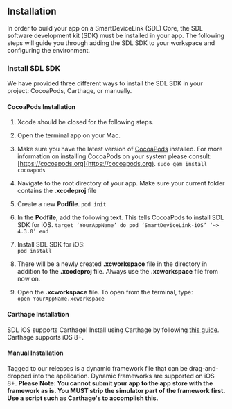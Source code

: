## Installation
In order to build your app on a SmartDeviceLink (SDL) Core, the SDL software development kit (SDK) must be installed in your app. The following steps will guide you through adding the SDL SDK to your workspace and configuring the environment.

### Install SDL SDK
We have provided three different ways to install the SDL SDK in your project: CocoaPods, Carthage, or manually.

#### CocoaPods Installation
1. Xcode should be closed for the following steps.
2. Open the terminal app on your Mac.
3. Make sure you have the latest version of [CocoaPods](https://cocoapods.org) installed. For more information on installing CocoaPods on your system please consult: [https://cocoapods.org](https://cocoapods.org).
        ```
        sudo gem install cocoapods
        ```

4. Navigate to the root directory of your app. Make sure your current folder contains the **.xcodeproj** file
5. Create a new **Podfile**.
        ```
        pod init
        ```

6. In the **Podfile**, add the following text. This tells CocoaPods to install SDL SDK for iOS.
        ```
        target ‘YourAppName’ do
          pod ‘SmartDeviceLink-iOS’ ‘~> 4.3.0’
        end
        ```
7. Install SDL SDK for iOS:  
        ```
        pod install
        ```
8. There will be a newly created **.xcworkspace** file in the directory in addition to the **.xcodeproj** file. Always use the **.xcworkspace** file from now on.
9. Open the **.xcworkspace** file. To open from the  terminal, type:  
        ```
        open YourAppName.xcworkspace
        ```

#### Carthage Installation
SDL iOS supports Carthage! Install using Carthage by following [this guide](https://github.com/Carthage/Carthage#adding-frameworks-to-an-application). Carthage supports iOS 8+.

#### Manual Installation
Tagged to our releases is a dynamic framework file that can be drag-and-dropped into the application. Dynamic frameworks are supported on iOS 8+. **Please Note: You cannot submit your app to the app store with the framework as is. You MUST strip the simulator part of the framework first. Use a script such as Carthage's to accomplish this.**
